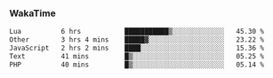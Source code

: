 ### WakaTime

<!--START_SECTION:waka-->

```txt
Lua          6 hrs           ███████████▒░░░░░░░░░░░░░   45.30 %
Other        3 hrs 4 mins    █████▓░░░░░░░░░░░░░░░░░░░   23.22 %
JavaScript   2 hrs 2 mins    ████░░░░░░░░░░░░░░░░░░░░░   15.36 %
Text         41 mins         █▒░░░░░░░░░░░░░░░░░░░░░░░   05.25 %
PHP          40 mins         █▒░░░░░░░░░░░░░░░░░░░░░░░   05.14 %
```

<!--END_SECTION:waka-->
